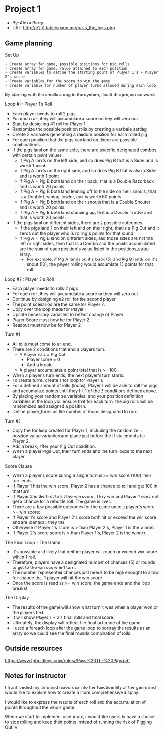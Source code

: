 # Project 1

- By: Alexa Barry
- URL: <http://e2p1.tablespoon.me/pass_the_pigs.php>

## Game planning

Set Up

    - Create array for game, possible positions for pig rolls
    - Create array for game, value attached to each position
    - Create variables to define the starting point of Player 1's + Player 2's score
    - Create variables for the score to win the game
    - Create variable for number of player turns allowed during each loop

By starting with the smallest cog in the system, I built this project outward.

Loop #1 : Player 1's Roll

- Each player needs to roll 2 pigs
- For each roll, they will accumulate a score or they will zero out
- Start by designing #1 roll for Player 1.
- Randomize the possible position rolls by creating a varibale setting
- Create 2 variables generating a random position for each rolled pig
- For each position that the pigs can land on, there are possible combinations.
- If the pigs land on the same side, there are specific designated combos with certain point values.
  - If Pig A lands on the left side, and so does Pig B that is a Sider and is worth 1 point.
  - If Pig A lands on the right side, and so does Pig B that is also a Sider and is worth 1 point
  - If Pig A + Pig B both land on their back, that is a Double Razorback and is worth 20 points
  - If Pig A + Pig B both land leaning off to the side on their snouts, that is a Double Leaning Jowler, and is worth 60 points.
  - If Pig A + Pig B both land on their snouts that is a Double Snouter and is worth 20 points.
  - If Pig A + Pig B both land standing up, that is a Double Trotter and that is worth 20 points.
- If the pigs land on different sides, there are 2 possible outcomes
  - If the pigs land 1 on their left and on their right, that is a Pig Out and it zeros out the player who is rolling's points for that round.
  - If Pig A + Pig B land on different sides, and those sides are not the left or right sides, then that is a Combo and the points accumulated are the sum of each position's value listed in the positions_value array.
    - For example, if Pig A lands on it's back (5) and Pig B lands on it's snout (10), the player rolling would accumlate 15 points for that roll.

Loop #2 : Player 2's Roll

- Each player needs to rolls 2 pigs
- For each roll, they will accumulate a score or they will zero out
- Continue by designing #2 roll for the second player.
- The point scenarios are the same for Player 2.
- Copy over the loop made for Player 1
- Update necessary variables to reflect change of Player
- Player Score must now be for Player 2
- Readout must now be for Player 2

Turn #1

- All rolls must come to an end.
- There are 2 conditions that end a players turn.
  - A Player rolls a Pig Out
    - Player score = 0
    - Add a break;
  - A player accumulates a point total that is >= 100.
- When a player's turn ends, the next player's turn starts.
- To create turns, create a for loop for Player 1.
- For a defined amount of rolls (loops), Player 1 will be able to roll the pigs and accumulate points until they hit 1 of the 2 conditions defined above.
- By placing your randomize variables, and your position definition variables in the loop you ensure that for each turn, the pig rolls will be randomized and assigned a position.
- Define player_turns as the number of loops designated to run.

Turn #2

- Copy the for loop created for Player 1, including the randomize + position value variables and place just before the If statements for Player 2.
- Add a break; after your Pig Out condition.
- When a player Pigs Out, their turn ends and the turn loops to the next player.

Score Clause

- When a player's score during a single turn is >= win score (100) their turn ends.
- If Player 1 hits the win score, Player 2 has a chance to roll and get 100 in that turn.
- If Player 2 is the first to hit the win score. They win and Player 1 does not get a chance for a rebuttle roll. The game is over.
- There are a few possible outcomes for the game once a player's score >= win score:
- If Player 1's score and Player 2's score both hit or exceed the win score and are identical, they tie!
- Otherwise if Player 1's score is > than Player 2's, Player 1 is the winner.
- If Player 2's score score is > than Player 1's, Player 2 is the winner.

The Final Loop - The Game

- It's possible and likely that neither player will reach or exceed win score wihtin 1 roll.
- Therefore, players have a designated number of chances (5) or rounds to get to the win score in 1 turn.
- The number represented chances just needs to be high enought to allow for chance that 1 player will hit the win score.
- Once the score is read as >= win score, the game ends and the loop breaks!

The Display

- The results of the game will show what turn it was when a player won or the players tied.
- It will show Player 1 + 2's final rolls and final score.
- Ultimately, the display will reflect the final outcome of the game.
- I used a foreach loop after the game loop to portray the results as an array so we could see the final rounds combination of rolls.

## Outside resources

https://www.fgbradleys.com/rules//Pass%20The%20Pigs.pdf

## Notes for instructor

I front loaded my time and resources into the functioanlity of the game and would like to explore how to create a more comprehensive display.

I would like to express the results of each roll and the accumulation of points throughout the whole game.

When we start to implement user input, I would like users to have a choice to stop rolling and keep their points instead of running the risk of Pigging Out!
v
